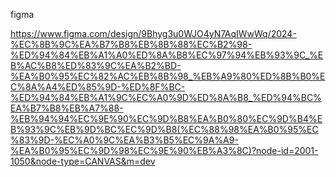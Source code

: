 figma

https://www.figma.com/design/9Bhyg3u0WJO4yN7AqIWwWq/2024-%EC%8B%9C%EA%B7%B8%EB%8B%88%EC%B2%98-%ED%94%84%EB%A1%A0%ED%8A%B8%EC%97%94%EB%93%9C_%EB%AC%B8%ED%83%9C%EA%B2%BD-%EA%B0%95%EC%82%AC%EB%8B%98_%EB%A9%80%ED%8B%B0%EC%8A%A4%ED%85%9D-%ED%8F%BC-%ED%94%84%EB%A1%9C%EC%A0%9D%ED%8A%B8_%ED%94%BC%EA%B7%B8%EB%A7%88-%EB%94%94%EC%9E%90%EC%9D%B8%EA%B0%80%EC%9D%B4%EB%93%9C%EB%9D%BC%EC%9D%B8(%EC%88%98%EA%B0%95%EC%83%9D-%EC%A0%9C%EA%B3%B5%EC%9A%A9-%EA%B0%95%EC%9D%98%EC%9E%90%EB%A3%8C)?node-id=2001-1050&node-type=CANVAS&m=dev
